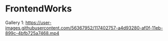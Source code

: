 # FrontendWorks

Gallery 1:
https://user-images.githubusercontent.com/56367952/117402757-a4d93280-af0f-11eb-899c-4bfb725a7468.mp4


